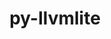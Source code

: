 ---
title: "py-llvmlite"
layout: cache
categories: [package, develop]
meta: {"compilers": ["gcc@=11.1.0", "gcc@=11.4.0", "gcc@=9.4.0", "oneapi@=2024.2.1"], "num_specs": 41, "num_specs_by_stack": {"data-vis-sdk": 5, "e4s": 16, "e4s-neoverse_v1": 4, "e4s-oneapi": 8, "e4s-power": 4, "e4s-rocm-external": 4, "root": 41}, "oss": ["ubuntu20.04", "ubuntu22.04"], "platforms": ["linux"], "stacks": ["data-vis-sdk", "e4s", "e4s-neoverse_v1", "e4s-oneapi", "e4s-power", "e4s-rocm-external", "root"], "targets": ["neoverse_v1", "ppc64le", "x86_64_v3"], "versions": ["0.41.1", "0.42.0", "0.43.0", "0.44.0"]}
spec_details: [{"compiler": "gcc@=11.4.0", "hash": "4grjaz6xo7xa2mezyhif5kjmqqv2h2v6", "os": "ubuntu22.04", "platform": "linux", "size": "-", "stacks": ["e4s-rocm-external", "root"], "target": "x86_64_v3", "variants": ["build_system=python_pip"], "versions": ["0.42.0"]}, {"compiler": "gcc@=11.4.0", "hash": "4kjo2lwsv6wybgpnb47f3up2llaytrlj", "os": "ubuntu22.04", "platform": "linux", "size": "-", "stacks": ["e4s", "root"], "target": "x86_64_v3", "variants": ["build_system=python_pip"], "versions": ["0.42.0"]}, {"compiler": "oneapi@=2024.2.1", "hash": "4y6p5rr4xkikuwa2qjrhuhltmydnyjw6", "os": "ubuntu22.04", "platform": "linux", "size": "-", "stacks": ["e4s-oneapi", "root"], "target": "x86_64_v3", "variants": ["build_system=python_pip"], "versions": ["0.42.0"]}, {"compiler": "gcc@=11.1.0", "hash": "6smq4rm3fv3fr2r5nqx4pkyjd26lrllv", "os": "ubuntu20.04", "platform": "linux", "size": "-", "stacks": ["data-vis-sdk", "root"], "target": "x86_64_v3", "variants": ["build_system=python_pip"], "versions": ["0.42.0"]}, {"compiler": "gcc@=11.4.0", "hash": "6ucsarbsjvrkvfszleu7xdn6ry6y2fli", "os": "ubuntu22.04", "platform": "linux", "size": "-", "stacks": ["e4s", "root"], "target": "x86_64_v3", "variants": ["build_system=python_pip"], "versions": ["0.44.0"]}, {"compiler": "oneapi@=2024.2.1", "hash": "bj6yaoe374gv4z44uzzbjkjuf6bijahv", "os": "ubuntu22.04", "platform": "linux", "size": "-", "stacks": ["e4s-oneapi", "root"], "target": "x86_64_v3", "variants": ["build_system=python_pip"], "versions": ["0.42.0"]}, {"compiler": "gcc@=11.4.0", "hash": "cburgxdm32qntv5xzu4dihbyvji56moy", "os": "ubuntu22.04", "platform": "linux", "size": "-", "stacks": ["e4s-neoverse_v1", "root"], "target": "neoverse_v1", "variants": ["build_system=python_pip"], "versions": ["0.41.1"]}, {"compiler": "gcc@=11.1.0", "hash": "dbfzw2gnphohpqxbixb32fn5dgezr3xl", "os": "ubuntu20.04", "platform": "linux", "size": "-", "stacks": ["data-vis-sdk", "root"], "target": "x86_64_v3", "variants": ["build_system=python_pip"], "versions": ["0.42.0"]}, {"compiler": "gcc@=11.4.0", "hash": "dsgistuhuuws4x725an2h7lc3n4uovur", "os": "ubuntu22.04", "platform": "linux", "size": "-", "stacks": ["e4s-neoverse_v1", "root"], "target": "neoverse_v1", "variants": ["build_system=python_pip"], "versions": ["0.41.1"]}, {"compiler": "oneapi@=2024.2.1", "hash": "elnteg65c4fzmipclyn56y6texmg7eh2", "os": "ubuntu22.04", "platform": "linux", "size": "-", "stacks": ["e4s-oneapi", "root"], "target": "x86_64_v3", "variants": ["build_system=python_pip"], "versions": ["0.42.0"]}, {"compiler": "gcc@=11.4.0", "hash": "f53qjtmsubskox7keu2ih6xzlbulroz3", "os": "ubuntu22.04", "platform": "linux", "size": "-", "stacks": ["e4s", "root"], "target": "x86_64_v3", "variants": ["build_system=python_pip"], "versions": ["0.42.0"]}, {"compiler": "gcc@=11.4.0", "hash": "fcbhbfvwktmiww6xny3eeaiohobtddtt", "os": "ubuntu22.04", "platform": "linux", "size": "-", "stacks": ["e4s-rocm-external", "root"], "target": "x86_64_v3", "variants": ["build_system=python_pip"], "versions": ["0.42.0"]}, {"compiler": "gcc@=11.4.0", "hash": "flpli2smgwlxzwtpmgbpedbqvsez57dt", "os": "ubuntu22.04", "platform": "linux", "size": "-", "stacks": ["e4s", "root"], "target": "x86_64_v3", "variants": ["build_system=python_pip"], "versions": ["0.42.0"]}, {"compiler": "gcc@=11.4.0", "hash": "g63nx4ww62ice2n3jgkct6cy7fj3dyh3", "os": "ubuntu22.04", "platform": "linux", "size": "-", "stacks": ["e4s", "root"], "target": "x86_64_v3", "variants": ["build_system=python_pip"], "versions": ["0.42.0"]}, {"compiler": "oneapi@=2024.2.1", "hash": "geqx2hjcbdav6rnihjx4nwudxxlairay", "os": "ubuntu22.04", "platform": "linux", "size": "-", "stacks": ["e4s-oneapi", "root"], "target": "x86_64_v3", "variants": ["build_system=python_pip"], "versions": ["0.42.0"]}, {"compiler": "gcc@=11.4.0", "hash": "gmu277mdh53ij5swlrhkzxmnm4sz3pjt", "os": "ubuntu22.04", "platform": "linux", "size": "-", "stacks": ["e4s", "root"], "target": "x86_64_v3", "variants": ["build_system=python_pip"], "versions": ["0.42.0"]}, {"compiler": "gcc@=11.4.0", "hash": "irghbdvyr6x3fqbjtl6azbnuyos272zh", "os": "ubuntu22.04", "platform": "linux", "size": "-", "stacks": ["e4s", "root"], "target": "x86_64_v3", "variants": ["build_system=python_pip"], "versions": ["0.42.0"]}, {"compiler": "oneapi@=2024.2.1", "hash": "iu6tbntcnspabp7xfz66thp5qzj24hcx", "os": "ubuntu22.04", "platform": "linux", "size": "-", "stacks": ["e4s-oneapi", "root"], "target": "x86_64_v3", "variants": ["build_system=python_pip"], "versions": ["0.42.0"]}, {"compiler": "gcc@=11.4.0", "hash": "kbpu5otxm2sl4xzxeuccbjcisco3jtqr", "os": "ubuntu22.04", "platform": "linux", "size": "-", "stacks": ["e4s-neoverse_v1", "root"], "target": "neoverse_v1", "variants": ["build_system=python_pip"], "versions": ["0.41.1"]}, {"compiler": "gcc@=11.4.0", "hash": "kmvzx2lfiwwocoxbmzgzfw6kif6q7uux", "os": "ubuntu22.04", "platform": "linux", "size": "-", "stacks": ["e4s", "root"], "target": "x86_64_v3", "variants": ["build_system=python_pip"], "versions": ["0.42.0"]}, {"compiler": "gcc@=11.4.0", "hash": "kuv7j2x73czage57b6bkvqi4bnbjnsve", "os": "ubuntu22.04", "platform": "linux", "size": "-", "stacks": ["e4s-rocm-external", "root"], "target": "x86_64_v3", "variants": ["build_system=python_pip"], "versions": ["0.42.0"]}, {"compiler": "gcc@=11.4.0", "hash": "lts2ca735ex4gvp5o57hylzhal4pvaho", "os": "ubuntu22.04", "platform": "linux", "size": "-", "stacks": ["e4s-rocm-external", "root"], "target": "x86_64_v3", "variants": ["build_system=python_pip"], "versions": ["0.42.0"]}, {"compiler": "gcc@=9.4.0", "hash": "luingl3jkpa7b677vhyghcgllf4z3jcs", "os": "ubuntu20.04", "platform": "linux", "size": "-", "stacks": ["e4s-power", "root"], "target": "ppc64le", "variants": ["build_system=python_pip"], "versions": ["0.42.0"]}, {"compiler": "gcc@=11.4.0", "hash": "mhw3y46vtk7mkpmzw5lcci3ancp67ucw", "os": "ubuntu22.04", "platform": "linux", "size": "-", "stacks": ["e4s-neoverse_v1", "root"], "target": "neoverse_v1", "variants": ["build_system=python_pip"], "versions": ["0.41.1"]}, {"compiler": "gcc@=11.4.0", "hash": "naq4glhqjeychsz5tgfbjf4nv2ypqaux", "os": "ubuntu22.04", "platform": "linux", "size": "-", "stacks": ["e4s", "root"], "target": "x86_64_v3", "variants": ["build_system=python_pip"], "versions": ["0.42.0"]}, {"compiler": "gcc@=11.4.0", "hash": "ngx7satpy7eec5kaxgzk6l7n3txyh4b4", "os": "ubuntu22.04", "platform": "linux", "size": "-", "stacks": ["e4s", "root"], "target": "x86_64_v3", "variants": ["build_system=python_pip"], "versions": ["0.44.0"]}, {"compiler": "oneapi@=2024.2.1", "hash": "nzwp3z7a2lchi3du4mbuit7kyec6n5ti", "os": "ubuntu22.04", "platform": "linux", "size": "-", "stacks": ["e4s-oneapi", "root"], "target": "x86_64_v3", "variants": ["build_system=python_pip"], "versions": ["0.42.0"]}, {"compiler": "gcc@=9.4.0", "hash": "ocg3c2ylnu6wbbvziru7vqao3w3xpjg5", "os": "ubuntu20.04", "platform": "linux", "size": "-", "stacks": ["e4s-power", "root"], "target": "ppc64le", "variants": ["build_system=python_pip"], "versions": ["0.42.0"]}, {"compiler": "gcc@=11.1.0", "hash": "osmlg3bg6u4ks5tgfubtyyyeyykgxi7d", "os": "ubuntu20.04", "platform": "linux", "size": "-", "stacks": ["data-vis-sdk", "root"], "target": "x86_64_v3", "variants": ["build_system=python_pip"], "versions": ["0.42.0"]}, {"compiler": "gcc@=11.4.0", "hash": "ou7du34yrrpxu224usyiizjcuuutfesn", "os": "ubuntu22.04", "platform": "linux", "size": "-", "stacks": ["e4s", "root"], "target": "x86_64_v3", "variants": ["build_system=python_pip"], "versions": ["0.42.0"]}, {"compiler": "gcc@=11.4.0", "hash": "ow77um7dtw54qent3gsvrkafyihvlola", "os": "ubuntu22.04", "platform": "linux", "size": "-", "stacks": ["e4s", "root"], "target": "x86_64_v3", "variants": ["build_system=python_pip"], "versions": ["0.42.0"]}, {"compiler": "gcc@=11.4.0", "hash": "p2doknp6daxis5xibomynv46t7eqvx2k", "os": "ubuntu22.04", "platform": "linux", "size": "-", "stacks": ["e4s", "root"], "target": "x86_64_v3", "variants": ["build_system=python_pip"], "versions": ["0.44.0"]}, {"compiler": "gcc@=9.4.0", "hash": "p6sqr4pda53pfjwbnp6cfncrye6g7r7v", "os": "ubuntu20.04", "platform": "linux", "size": "-", "stacks": ["e4s-power", "root"], "target": "ppc64le", "variants": ["build_system=python_pip"], "versions": ["0.43.0"]}, {"compiler": "gcc@=11.1.0", "hash": "q7e6d2xjh46rsgfwzkt7lvb3apdxdv4x", "os": "ubuntu20.04", "platform": "linux", "size": "-", "stacks": ["data-vis-sdk", "root"], "target": "x86_64_v3", "variants": ["build_system=python_pip"], "versions": ["0.42.0"]}, {"compiler": "gcc@=9.4.0", "hash": "r77efq6jtsn2aopjgv37kjmjukn3md7d", "os": "ubuntu20.04", "platform": "linux", "size": "-", "stacks": ["e4s-power", "root"], "target": "ppc64le", "variants": ["build_system=python_pip"], "versions": ["0.43.0"]}, {"compiler": "gcc@=11.4.0", "hash": "rpbtxj2fplqfbjrbqcgcg5t54jfepgf2", "os": "ubuntu22.04", "platform": "linux", "size": "-", "stacks": ["e4s", "root"], "target": "x86_64_v3", "variants": ["build_system=python_pip"], "versions": ["0.42.0"]}, {"compiler": "oneapi@=2024.2.1", "hash": "tdgdgoqfhgfoftsmwda4dbi7p2jf5uub", "os": "ubuntu22.04", "platform": "linux", "size": "-", "stacks": ["e4s-oneapi", "root"], "target": "x86_64_v3", "variants": ["build_system=python_pip"], "versions": ["0.42.0"]}, {"compiler": "gcc@=11.4.0", "hash": "tovusvjeye3azzy6rmof577ahuh5xipu", "os": "ubuntu22.04", "platform": "linux", "size": "-", "stacks": ["e4s", "root"], "target": "x86_64_v3", "variants": ["build_system=python_pip"], "versions": ["0.42.0"]}, {"compiler": "gcc@=11.1.0", "hash": "u6se47rrh55l274uxvpuikax5yyyikgw", "os": "ubuntu20.04", "platform": "linux", "size": "-", "stacks": ["data-vis-sdk", "root"], "target": "x86_64_v3", "variants": ["build_system=python_pip"], "versions": ["0.42.0"]}, {"compiler": "oneapi@=2024.2.1", "hash": "uvv7l4vctlb4mial666zdpjk5wnxa7vp", "os": "ubuntu22.04", "platform": "linux", "size": "-", "stacks": ["e4s-oneapi", "root"], "target": "x86_64_v3", "variants": ["build_system=python_pip"], "versions": ["0.42.0"]}, {"compiler": "gcc@=11.4.0", "hash": "vimhsvuratwizxneyjta774ctz3n7acy", "os": "ubuntu22.04", "platform": "linux", "size": "-", "stacks": ["e4s", "root"], "target": "x86_64_v3", "variants": ["build_system=python_pip"], "versions": ["0.44.0"]}]
---